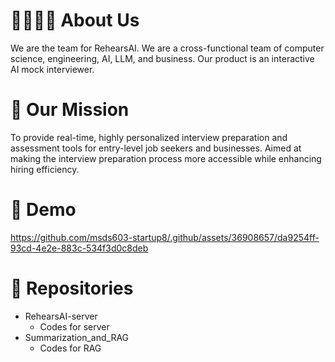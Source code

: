 # :woman_technologist::man_technologist: About Us

We are the team for RehearsAI. We are a cross-functional team of computer science, engineering, AI, LLM, and business. Our product is an interactive AI mock interviewer.

# :rocket: Our Mission

To provide real-time, highly personalized interview preparation and assessment tools for entry-level job seekers and businesses.
Aimed at making the interview preparation process more accessible while enhancing hiring efficiency.

# :speech_balloon: Demo
https://github.com/msds603-startup8/.github/assets/36908657/da9254ff-93cd-4e2e-883c-534f3d0c8deb

# :bookmark_tabs: Repositories

- RehearsAI-server
  - Codes for server
- Summarization_and_RAG
  - Codes for RAG
